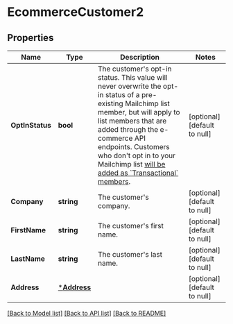 # EcommerceCustomer2

## Properties
Name | Type | Description | Notes
------------ | ------------- | ------------- | -------------
**OptInStatus** | **bool** | The customer&#39;s opt-in status. This value will never overwrite the opt-in status of a pre-existing Mailchimp list member, but will apply to list members that are added through the e-commerce API endpoints. Customers who don&#39;t opt in to your Mailchimp list [will be added as &#x60;Transactional&#x60; members](https://mailchimp.com/developer/marketing/docs/e-commerce/#customers). | [optional] [default to null]
**Company** | **string** | The customer&#39;s company. | [optional] [default to null]
**FirstName** | **string** | The customer&#39;s first name. | [optional] [default to null]
**LastName** | **string** | The customer&#39;s last name. | [optional] [default to null]
**Address** | [***Address**](Address.md) |  | [optional] [default to null]

[[Back to Model list]](../README.md#documentation-for-models) [[Back to API list]](../README.md#documentation-for-api-endpoints) [[Back to README]](../README.md)


